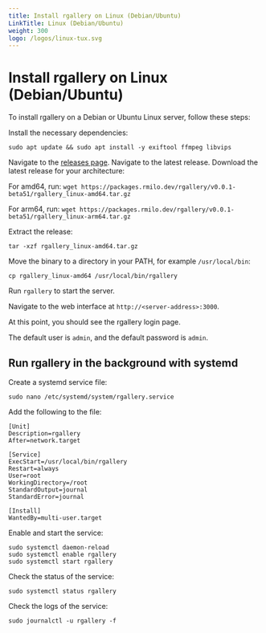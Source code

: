 ```yaml
---
title: Install rgallery on Linux (Debian/Ubuntu)
LinkTitle: Linux (Debian/Ubuntu)
weight: 300
logo: /logos/linux-tux.svg
---
```


# Install rgallery on Linux (Debian/Ubuntu)

To install rgallery on a Debian or Ubuntu Linux server, follow these steps:

Install the necessary dependencies:

```shell
sudo apt update && sudo apt install -y exiftool ffmpeg libvips
```

Navigate to the [releases page](https://packages.rmilo.dev/rgallery/).
Navigate to the latest release.
Download the latest release for your architecture:

For amd64, run:
`wget https://packages.rmilo.dev/rgallery/v0.0.1-beta51/rgallery_linux-amd64.tar.gz`

For arm64, run:
`wget https://packages.rmilo.dev/rgallery/v0.0.1-beta51/rgallery_linux-arm64.tar.gz`

Extract the release:

```shell
tar -xzf rgallery_linux-amd64.tar.gz
```

Move the binary to a directory in your PATH, for example `/usr/local/bin`:

```shell
cp rgallery_linux-amd64 /usr/local/bin/rgallery
```

Run `rgallery` to start the server.

Navigate to the web interface at `http://<server-address>:3000`.

At this point, you should see the rgallery login page.

The default user is `admin`, and the default password is `admin`.

## Run rgallery in the background with systemd

Create a systemd service file:

```shell
sudo nano /etc/systemd/system/rgallery.service
```

Add the following to the file:

```shell
[Unit]
Description=rgallery
After=network.target

[Service]
ExecStart=/usr/local/bin/rgallery
Restart=always
User=root
WorkingDirectory=/root
StandardOutput=journal
StandardError=journal

[Install]
WantedBy=multi-user.target
```

Enable and start the service:

```shell
sudo systemctl daemon-reload
sudo systemctl enable rgallery
sudo systemctl start rgallery
```

Check the status of the service:

```shell
sudo systemctl status rgallery
```

Check the logs of the service:

```shell
sudo journalctl -u rgallery -f
```
